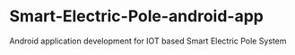 # Smart-Electric-Pole-android-app
Android application development for IOT based Smart Electric Pole System
